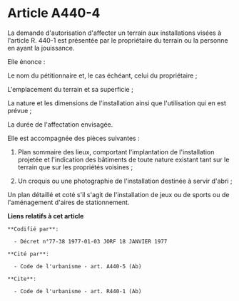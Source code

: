 # Article A440-4

La demande d'autorisation d'affecter un terrain aux installations visées à l'article R. 440-1 est présentée par le
propriétaire du terrain ou la personne en ayant la jouissance.

Elle énonce :

Le nom du pétitionnaire et, le cas échéant, celui du propriétaire ;

L'emplacement du terrain et sa superficie ;

La nature et les dimensions de l'installation ainsi que l'utilisation qui en est prévue ;

La durée de l'affectation envisagée.

Elle est accompagnée des pièces suivantes :

1. Plan sommaire des lieux, comportant l'implantation de l'installation projetée et l'indication des bâtiments de toute
nature existant tant sur le terrain que sur les propriétés voisines ;

2. Un croquis ou une photographie de l'installation destinée à servir d'abri ;

Un plan détaillé et coté s'il s'agit de l'installation de jeux ou de sports ou de l'aménagement d'aires de stationnement.

**Liens relatifs à cet article**

	**Codifié par**:

	  - Décret n°77-38 1977-01-03 JORF 18 JANVIER 1977

	**Cité par**:

	  - Code de l'urbanisme - art. A440-5 (Ab)

	**Cite**:

	  - Code de l'urbanisme - art. R440-1 (Ab)
